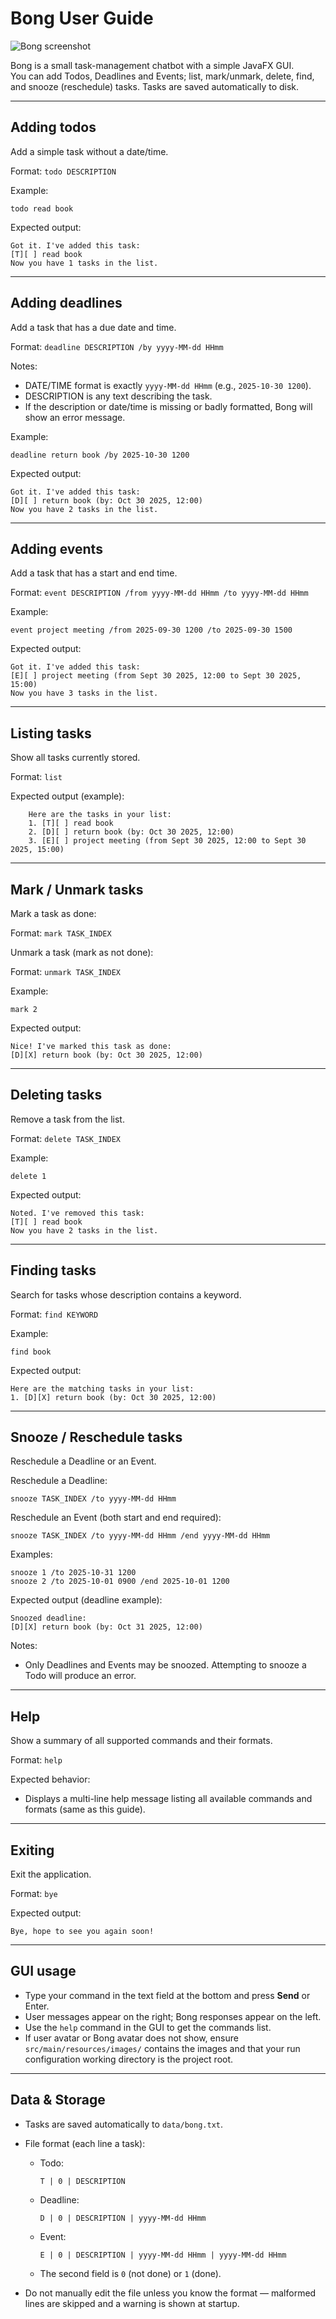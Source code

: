 # Bong User Guide

![Bong screenshot](Ui.png) 

Bong is a small task-management chatbot with a simple JavaFX GUI.  
You can add Todos, Deadlines and Events; list, mark/unmark, delete, find, and snooze (reschedule) tasks. Tasks are saved automatically to disk.

---

## Adding todos

Add a simple task without a date/time.

Format:
`todo DESCRIPTION`

Example:
```
todo read book
```

Expected output:
```
Got it. I've added this task:
[T][ ] read book
Now you have 1 tasks in the list.
```

---

## Adding deadlines

Add a task that has a due date and time.

Format:
`deadline DESCRIPTION /by yyyy-MM-dd HHmm`

Notes:
- DATE/TIME format is exactly `yyyy-MM-dd HHmm` (e.g., `2025-10-30 1200`).
- DESCRIPTION is any text describing the task.
- If the description or date/time is missing or badly formatted, Bong will show an error message.

Example:
```
deadline return book /by 2025-10-30 1200
```

Expected output:
```
Got it. I've added this task:
[D][ ] return book (by: Oct 30 2025, 12:00)
Now you have 2 tasks in the list.
```

---

## Adding events

Add a task that has a start and end time.

Format:
`event DESCRIPTION /from yyyy-MM-dd HHmm /to yyyy-MM-dd HHmm`

Example:
```
event project meeting /from 2025-09-30 1200 /to 2025-09-30 1500
```

Expected output:
```
Got it. I've added this task:
[E][ ] project meeting (from Sept 30 2025, 12:00 to Sept 30 2025, 15:00)
Now you have 3 tasks in the list.
```

---

## Listing tasks

Show all tasks currently stored.

Format:
`list`

Expected output (example):
```
    Here are the tasks in your list:
    1. [T][ ] read book
    2. [D][ ] return book (by: Oct 30 2025, 12:00)
    3. [E][ ] project meeting (from Sept 30 2025, 12:00 to Sept 30 2025, 15:00)
```

---

## Mark / Unmark tasks

Mark a task as done:

Format:
`mark TASK_INDEX`

Unmark a task (mark as not done):

Format:
`unmark TASK_INDEX`

Example:
```
mark 2
```

Expected output:
```
Nice! I've marked this task as done:
[D][X] return book (by: Oct 30 2025, 12:00)
```

---

## Deleting tasks

Remove a task from the list.

Format:
`delete TASK_INDEX`

Example:
```
delete 1
```

Expected output:
```
Noted. I've removed this task:
[T][ ] read book
Now you have 2 tasks in the list.
```

---

## Finding tasks

Search for tasks whose description contains a keyword.

Format:
`find KEYWORD`

Example:
```
find book
```

Expected output:
```
Here are the matching tasks in your list:
1. [D][X] return book (by: Oct 30 2025, 12:00)
```

---

## Snooze / Reschedule tasks

Reschedule a Deadline or an Event.

Reschedule a Deadline:

`snooze TASK_INDEX /to yyyy-MM-dd HHmm`


Reschedule an Event (both start and end required):

`snooze TASK_INDEX /to yyyy-MM-dd HHmm /end yyyy-MM-dd HHmm`

Examples:
```
snooze 1 /to 2025-10-31 1200
snooze 2 /to 2025-10-01 0900 /end 2025-10-01 1200
```

Expected output (deadline example):
```
Snoozed deadline:
[D][X] return book (by: Oct 31 2025, 12:00)
```

Notes:
- Only Deadlines and Events may be snoozed. Attempting to snooze a Todo will produce an error.

---

## Help

Show a summary of all supported commands and their formats.

Format:
`help`

Expected behavior:
- Displays a multi-line help message listing all available commands and formats (same as this guide).

---

## Exiting

Exit the application.

Format:
`bye`

Expected output:
```
Bye, hope to see you again soon!
```

---

## GUI usage

- Type your command in the text field at the bottom and press **Send** or Enter.
- User messages appear on the right; Bong responses appear on the left.
- Use the `help` command in the GUI to get the commands list.
- If user avatar or Bong avatar does not show, ensure `src/main/resources/images/` contains the images and that your run configuration working directory is the project root.

---

## Data & Storage

- Tasks are saved automatically to `data/bong.txt`.
- File format (each line a task):
  - Todo:
    ```
    T | 0 | DESCRIPTION
    ```
  - Deadline:
    ```
    D | 0 | DESCRIPTION | yyyy-MM-dd HHmm
    ```
  - Event:
    ```
    E | 0 | DESCRIPTION | yyyy-MM-dd HHmm | yyyy-MM-dd HHmm
    ```
  - The second field is `0` (not done) or `1` (done).

- Do not manually edit the file unless you know the format — malformed lines are skipped and a warning is shown at startup.
